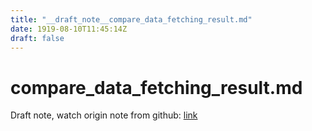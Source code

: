 ```yaml
---
title: "__draft_note__compare_data_fetching_result.md"
date: 1919-08-10T11:45:14Z
draft: false
---
```


# compare_data_fetching_result.md

Draft note, watch origin note from github: [link](https://github.com/tinghaolai/just-random-note/blob/master/db/mysql/compare_data_fetching_result.md)
